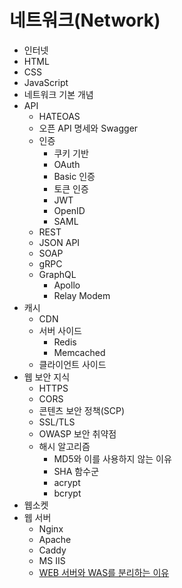 # 네트워크(Network)

- 인터넷
- HTML
- CSS
- JavaScript
- 네트워크 기본 개념
- API
  - HATEOAS
  - 오픈 API 명세와 Swagger
  - 인증
    - 쿠키 기반
    - OAuth
    - Basic 인증
    - 토큰 인증
    - JWT
    - OpenID
    - SAML
  - REST
  - JSON API
  - SOAP
  - gRPC
  - GraphQL
    - Apollo
    - Relay Modem
- 캐시
  - CDN
  - 서버 사이드
    - Redis
    - Memcached
  - 클라이언트 사이드
- 웹 보안 지식
  - HTTPS
  - CORS
  - 콘텐츠 보안 정책(SCP)
  - SSL/TLS
  - OWASP 보안 취약점
  - 해시 알고리즘
    - MD5와 이를 사용하지 않는 이유
    - SHA 함수군
    - acrypt
    - bcrypt
- 웹소켓
- 웹 서버
  - Nginx
  - Apache
  - Caddy
  - MS IIS
  - [WEB 서버와 WAS를 분리하는 이유](./contents/Reasons-for-separating-the-WEB-Server-and-WAS.md)
